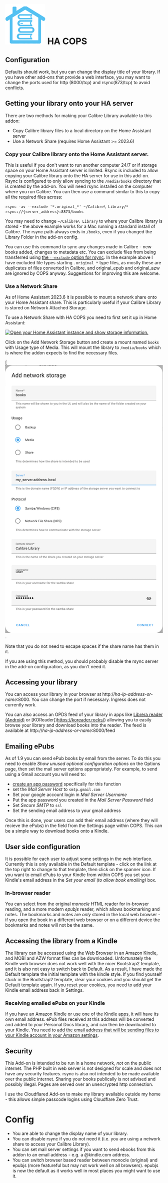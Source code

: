 # ![HA-COPS logo](https://raw.githubusercontent.com/dunxd/HomeAssistantAddons/main/COPS/icon.png) HA COPS

## Configuration

Defaults should work, but you can change the display title of your library. If you have other add-ons that provide a web interface, you may want to change the ports used for http (8000/tcp) and rsync(873/tcp) to avoid conflicts.

## Getting your library onto your HA server

There are two methods for making your Calibre Library available to this addon:

- Copy Calibre library files to a local directory on the Home Assistant server
- Use a Network Share (requires Home Assistant >= 2023.6)

### Copy your Calibre library onto the Home Assistant server.

This is useful if you don't want to run another computer 24/7 or if storage space on your Home Assistant server is limited. Rsync is included to allow copying your Calibre library onto the HA server for use in this add-on. Rsync is configured to only allow syncing to the `/media/books` directory that is created by the add-on. You will need rsync installed on the computer where you run Calibre. You can then use a command similar to this to copy all the required files across:

```
rsync -av --exclude '*.original_*' ~/Calibre\ Library/* rsync://{server_address}:8873/books
```

You may need to change `~/Calibre\ Library` to where your Calibre library is stored - the above example works for a Mac running a standard install of Calibre. The rsync path always ends in `/books`, even if you changed the Library Folder in the add-on config.

You can use this command to sync any changes made in Calibre - new books added, changes to metadata etc. You can exclude files from being transferred using [the `--exclude` option for rsync](https://www.man7.org/linux/man-pages/man1/rsync.1.html#FILTER_RULES). In the example above I have excluded file types starting `.original_*` type files, as mostly these are duplicates of files converted in Calibre, and original_epub and original_azw are ignored by COPS anyway. Suggestions for improving this are welcome.

### Use a Network Share

As of Home Assistant 2023.6 it is possible to mount a network share onto your Home Assistant share. This is particularly useful if your Calibre Library is stored on Network Attached Storage.

To use a Network Share with HA COPS you need to first set it up in Home Assistant:

[![Open your Home Assistant instance and show storage information.](https://my.home-assistant.io/badges/storage.svg)](https://my.home-assistant.io/redirect/storage/)

Click on the Add Network Storage button and create a mount named `books` with Usage type of Media. This will mount the library to `/media/books` which is where the addon expects to find the necessary files.

[![Network storage dialog with example settings](https://raw.githubusercontent.com/dunxd/HomeAssistantAddons/main/COPS/Assets/NetworkStorageDialog.png).

Note that you do not need to escape spaces if the share name has them in it.

If you are using this method, you should probably disable the rsync server in the add-on configuration, as you don't need it.

## Accessing your library

You can access your library in your browser at http://_ha-ip-address-or-name_:8000. You can change the port if necessary. Ingress does not currently work.

You can also access an OPDS feed of your library in apps like [Librera reader (Android)](https://librera.mobi/) or [KOReader])https://koreader.rocks/) allowing you to easily browse your library and download books into the reader. The feed is available at http://_ha-ip-address-or-name_:8000/feed

## Emailing ePubs

As of 1.9 you can send ePub books by email from the server. To do this you need to enable _Show unused optional configuration options_ on the Options page, then set the mail server options appropriately. For example, to send using a Gmail account you will need to:

- [create an app password](https://support.google.com/accounts/answer/185833?hl=en) specifically for this function
- set the _Mail Server Host_ to `smtp.gmail.com`
- Set your google account login in _Mail Server Username_
- Put the app password you created in the _Mail Server Password_ field
- Set _Secure SMTP_ to `ssl`
- Set the sending email address to your gmail address

Once this is done, your users can add their email address (where they will recieve the ePubs) in the field from the Settings page within COPS. This can be a simple way to download books onto a Kindle.

## User side configuration

It is possible for each user to adjust some settings in the web interface. Currently this is only available in the Default template - click on the link at the top right to change to that template, then click on the spanner icon. If you want to email ePubs to your Kindle from within COPS you set your Kindle's email address in the _Set your email (to allow book emailing)_ box.

### In-browser reader

You can select from the original _monocle_ HTML reader for in-browser reading, and a more modern _epubjs_ reader, which allows bookmarking and notes. The bookmarks and notes are _only_ stored in the local web browser - if you open the book in a different web browser or on a different device the bookmarks and notes will not be the same.

## Accessing the library from a Kindle

The library can be accessed using the Web Browser in an Amazon Kindle, and MOBI and AZW format files can be downloaded. Unfortunately the Kindle web browser does not work well with the nicer Bootstrap2 template, and it is also not easy to switch back to Default. As a result, I have made the Default template the initial template with the kindle style. If you find yourself stuck in the Bootstrap2 template, clear your cookies and you should get the Default template again. If you reset your cookies, you need to add your Kindle email address back in Settings.

### Receiving emailed ePubs on your Kindle

If you have an Amazon Kindle or use one of the Kindle apps, it will have its own email address. ePub files received at this address will be converted and added to your Personal Docs library, and can then be downloaded to your Kindle. You need to [add the email address that will be sending files to your Kindle account in your Amazon settings](https://www.amazon.com/gp/help/customer/display.html%3FnodeId%3DGX9XLEVV8G4DB28H).

## Security

This Add-on is intended to be run in a home network, _not_ on the public internet. The PHP built in web server is not designed for scale and does not have any security features. rsync is also not intended to be made available over the public internet. Sharing your books publically is not advised and possibly illegal. Pages are served over an unencrypted http connection.

I use the Cloudflared Add-on to make my library available outside my home - this allows simple passcode logins using Cloudflare Zero Trust.

# Config

- You are able to change the display name of your library.
- You can disable rsync if you do not need it (i.e. you are using a network share to access your Calibre Library).
- You can set mail server settings if you want to send ebooks from this addon to an email address - e.g. a @kindle.com address.
- You can switch browser based reader between monocle (original) and epubjs (more featureful but may not work well on all browsers). epubjs is now the default as it works well in most places you might want to use it.
